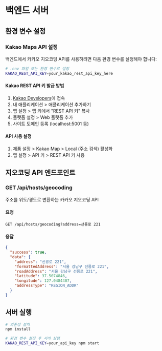 # 백엔드 서버

## 환경 변수 설정

### Kakao Maps API 설정

백엔드에서 카카오 지오코딩 API를 사용하려면 다음 환경 변수를 설정해야 합니다:

```bash
# .env 파일 또는 환경 변수로 설정
KAKAO_REST_API_KEY=your_kakao_rest_api_key_here
```

#### Kakao REST API 키 발급 방법

1. [Kakao Developers](https://developers.kakao.com/)에 접속
2. 내 애플리케이션 > 애플리케이션 추가하기
3. 앱 설정 > 앱 키에서 "REST API 키" 복사
4. 플랫폼 설정 > Web 플랫폼 추가
5. 사이트 도메인 등록 (localhost:5001 등)

#### API 사용 설정

1. 제품 설정 > Kakao Map > Local (주소 검색) 활성화
2. 앱 설정 > API 키 > REST API 키 사용

## 지오코딩 API 엔드포인트

### GET /api/hosts/geocoding

주소를 위도/경도로 변환하는 카카오 지오코딩 API

#### 요청
```
GET /api/hosts/geocoding?address=선릉로 221
```

#### 응답
```json
{
  "success": true,
  "data": {
    "address": "선릉로 221",
    "formattedAddress": "서울 강남구 선릉로 221",
    "roadAddress": "서울 강남구 선릉로 221",
    "latitude": 37.5074846,
    "longitude": 127.0484407,
    "addressType": "REGION_ADDR"
  }
}
```

## 서버 실행

```bash
# 의존성 설치
npm install

# 환경 변수 설정 후 서버 실행
KAKAO_REST_API_KEY=your_api_key npm start
``` 